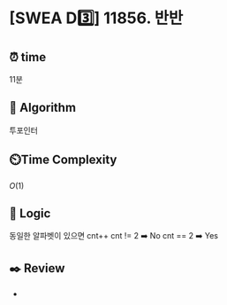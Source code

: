 # [SWEA D3️⃣] 11856. 반반
 
## ⏰  **time**

11분

## :pushpin: **Algorithm**

투포인터

## ⏲️**Time Complexity**

$O(1)$

## :round_pushpin: **Logic**

동일한 알파벳이 있으면 cnt++
cnt != 2 ➡️ No
cnt == 2 ➡️ Yes

## :black_nib: **Review**
- 
